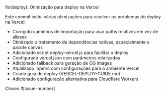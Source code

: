 fix(deploy): Otimização para deploy na Vercel

Este commit inclui várias otimizações para resolver os problemas de deploy na Vercel:

- Corrigido caminhos de importação para usar paths relativos em vez de aliases
- Otimizado o tratamento de dependências nativas, especialmente o pacote canvas
- Adicionado script deploy-vercel.js para facilitar o deploy
- Configurado vercel.json com parâmetros otimizados
- Adicionado fallback para geração de OG images
- Atualizado .npmrc com configurações para o ambiente Vercel
- Criado guia de deploy (VERCEL-DEPLOY-GUIDE.md)
- Adicionado configuração alternativa para Cloudflare Workers

Closes #[issue-number]
